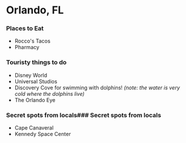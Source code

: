 # Orlando, FL

### Places to Eat
- Rocco's Tacos
- Pharmacy

### Touristy things to do
- Disney World
- Universal Studios
- Discovery Cove for swimming with dolphins! *(note: the water is very cold where the dolphins live)*
- The Orlando Eye

### Secret spots from locals### Secret spots from locals
- Cape Canaveral
- Kennedy Space Center